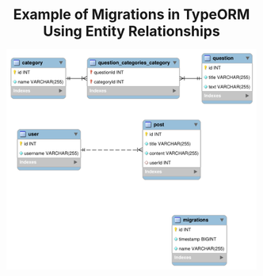 
<h1 align="center">Example of Migrations in TypeORM Using Entity Relationships</h1>



<p align="center">
  <img alt="Github top language" src="database.png">
</p>

